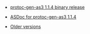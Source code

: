   * [protoc-gen-as3 1.1.4 binary release](https://wiki.protoc-gen-as3.googlecode.com/hg/protoc-gen-as3-1.1.4-bin.tar.gz)
  * [ASDoc for protoc-gen-as3 1.1.4](https://wiki.protoc-gen-as3.googlecode.com/hg/protoc-gen-as3-1.1.4-asdoc.tar.gz)

  * [Older versions](https://code.google.com/p/protoc-gen-as3/downloads/list?can=1)